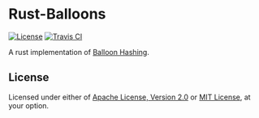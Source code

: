 # Rust-Balloons

[![License]](#license)
[![Travis CI]](https://travis-ci.com/yangby-cryptape/rust-balloons)

A rust implementation of [Balloon Hashing].

[License]: https://img.shields.io/badge/License-Apache--2.0%20OR%20MIT-blue.svg
[Travis CI]: https://img.shields.io/travis/com/yangby-cryptape/rust-balloons.svg
[Balloon Hashing]: https://crypto.stanford.edu/balloon/

## License

Licensed under either of [Apache License, Version 2.0] or [MIT License], at
your option.

[Apache License, Version 2.0]: LICENSE-APACHE
[MIT License]: LICENSE-MIT

